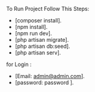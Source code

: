 

To Run Project Follow This Steps:

- [composer install].
- [npm install].
- [npm run dev].
- [php artisan migrate].
- [php artisan db:seed].
- [php artisan serv].

for Login :
- [Email: admin@admin.com].
- [password: password ].


